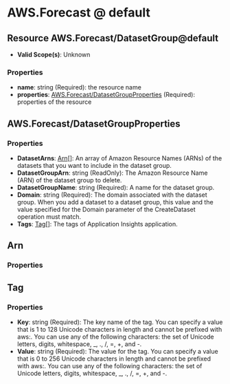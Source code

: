 # AWS.Forecast @ default

## Resource AWS.Forecast/DatasetGroup@default
* **Valid Scope(s)**: Unknown
### Properties
* **name**: string (Required): the resource name
* **properties**: [AWS.Forecast/DatasetGroupProperties](#awsforecastdatasetgroupproperties) (Required): properties of the resource

## AWS.Forecast/DatasetGroupProperties
### Properties
* **DatasetArns**: [Arn](#arn)[]: An array of Amazon Resource Names (ARNs) of the datasets that you want to include in the dataset group.
* **DatasetGroupArn**: string (ReadOnly): The Amazon Resource Name (ARN) of the dataset group to delete.
* **DatasetGroupName**: string (Required): A name for the dataset group.
* **Domain**: string (Required): The domain associated with the dataset group. When you add a dataset to a dataset group, this value and the value specified for the Domain parameter of the CreateDataset operation must match.
* **Tags**: [Tag](#tag)[]: The tags of Application Insights application.

## Arn
### Properties

## Tag
### Properties
* **Key**: string (Required): The key name of the tag. You can specify a value that is 1 to 128 Unicode characters in length and cannot be prefixed with aws:. You can use any of the following characters: the set of Unicode letters, digits, whitespace, _, ., /, =, +, and -.
* **Value**: string (Required): The value for the tag. You can specify a value that is 0 to 256 Unicode characters in length and cannot be prefixed with aws:. You can use any of the following characters: the set of Unicode letters, digits, whitespace, _, ., /, =, +, and -.

